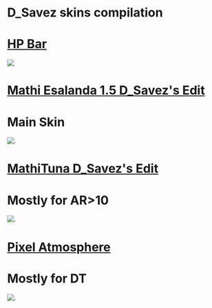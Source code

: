 # D_Savez skins compilation

# [HP Bar](https://i.imgur.com/HCaZBhN.png)
![](https://i.imgur.com/HCaZBhN.png)

# [Mathi Esalanda 1.5 D_Savez's Edit](https://vk.com/doc549599873_525233560)
# Main Skin
![.](https://sun9-67.userapi.com/c853628/v853628347/157595/tCVIjqd26zQ.jpg)

# [MathiTuna D_Savez's Edit](https://vk.com/doc549599873_525257510?hash=2598084c62931a2ed7&dl=724ca0e2daaf3d9f82)
# Mostly for AR>10
![.](https://sun9-9.userapi.com/c853628/v853628294/1568f4/aX55LUaw-CE.jpg)

# [Pixel Atmosphere](https://drive.google.com/file/d/1O6hqCdY4e9yLhkmzDW37LOyOrwXT4rna/view)
# Mostly for DT
![.](https://sun9-44.userapi.com/c853628/v853628294/15692b/zu79zw56W0Q.jpg)
